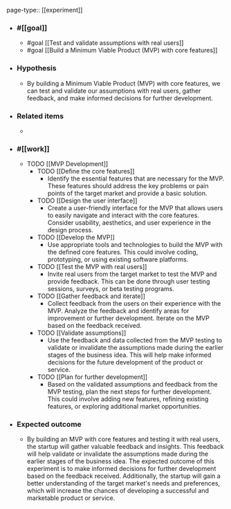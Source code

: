 page-type:: [[experiment]]



  - ### #[[goal]]
    - #goal [[Test and validate assumptions with real users]]
    - #goal [[Build a Minimum Viable Product (MVP) with core features]]
  - ### Hypothesis
    - By building a Minimum Viable Product (MVP) with core features, we can test and validate our assumptions with real users, gather feedback, and make informed decisions for further development.
  - ### Related items
    - 
  - ### #[[work]]
    - TODO [[MVP Development]]
      - TODO [[Define the core features]]
        - Identify the essential features that are necessary for the MVP. These features should address the key problems or pain points of the target market and provide a basic solution.
      - TODO [[Design the user interface]]
        - Create a user-friendly interface for the MVP that allows users to easily navigate and interact with the core features. Consider usability, aesthetics, and user experience in the design process.
      - TODO [[Develop the MVP]]
        - Use appropriate tools and technologies to build the MVP with the defined core features. This could involve coding, prototyping, or using existing software platforms.
      - TODO [[Test the MVP with real users]]
        - Invite real users from the target market to test the MVP and provide feedback. This can be done through user testing sessions, surveys, or beta testing programs.
      - TODO [[Gather feedback and iterate]]
        - Collect feedback from the users on their experience with the MVP. Analyze the feedback and identify areas for improvement or further development. Iterate on the MVP based on the feedback received.
      - TODO [[Validate assumptions]]
        - Use the feedback and data collected from the MVP testing to validate or invalidate the assumptions made during the earlier stages of the business idea. This will help make informed decisions for the future development of the product or service.
      - TODO [[Plan for further development]]
        - Based on the validated assumptions and feedback from the MVP testing, plan the next steps for further development. This could involve adding new features, refining existing features, or exploring additional market opportunities.
  - ### Expected outcome
    - By building an MVP with core features and testing it with real users, the startup will gather valuable feedback and insights. This feedback will help validate or invalidate the assumptions made during the earlier stages of the business idea. The expected outcome of this experiment is to make informed decisions for further development based on the feedback received. Additionally, the startup will gain a better understanding of the target market's needs and preferences, which will increase the chances of developing a successful and marketable product or service.

